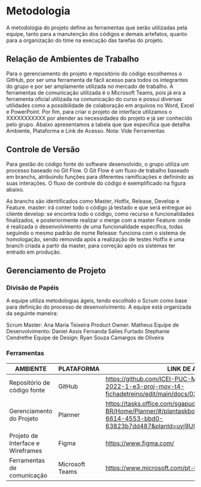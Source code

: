 
# Metodologia

A metodologia do projeto define as ferramentas que serão utilizadas pela equipe, tanto para a manutenção dos códigos e demais artefatos, quanto para a organização do time na execução das tarefas do projeto.


## Relação de Ambientes de Trabalho

Para o gerenciamento do projeto e repositório do código escolhemos o GitHub, por ser uma ferramenta de fácil acesso para todos os integrantes do grupo e por ser amplamente utilizada no mercado de trabalho. A ferramentas de comunicação utilizada é o Microsoft Teams, pois já era a ferramenta oficial utilizada na comunicação do curso e possui diversas utilidades como a possibilidade de colaboração em arquivos no Word, Excel e PowerPoint. Por fim, para criar o projeto de interface utilizamos o XXXXXXXXXXX por atender as necessidades do projeto e já ser conhecido pelo grupo. Abaixo apresentamos a tabela que que especifica que detalha Ambiente, Plataforma e Link de Acesso. 
Nota: Vide Ferramentas

## Controle de Versão

Para gestão do código fonte do software desenvolvido, o grupo utiliza um processo baseado no Git Flow. O Git Flow é um fluxo de trabalho baseado em branchs, atribuindo funções para diferentes ramificações e definindo as suas interações. O fluxo de controle do código é exemplificado na figura abaixo.

As branchs são identificados como Master, Hotfix, Release, Develop e Feature.
master: irá conter todo o código já testado e que será entregue ao cliente
develop: se encontra todo o código, como recurso e funcionalidades finalizados, e posteriormente realizar o merge com a master
Feature: onde é realizada o desenvolvimento de uma funcionalidade específica, todas seguindo o mesmo padrão de nome
Release: funciona com o sistema de homologação, sendo removida após a realização de testes
Hotfix é uma branch criada a partir da master, para correção após os sistemas ter entrado em produção.

## Gerenciamento de Projeto

### Divisão de Papéis

A equipe utiliza metodologias ágeis, tendo escolhido o Scrum como base para definição do processo de desenvolvimento. 
A equipe está organizada da seguinte maneira:

Scrum Master: Ana Maria Teixeira
Product Owner: Matheus
Equipe de Desenvolvimento:
Daniel Assis
Fernanda Salles Furtado
Stephanie Cendrethe
Equipe de Design:
Ryan Souza Camargos de Oliveira

### Ferramentas

|AMBIENTE|PLATAFORMA|LINK DE ACESSO|
|--------------------|------------------------------------|----------------------------------------|
|Repositório de código fonte| GitHub| https://github.com/ICEI-PUC-Minas-PMV-ADS/pmv-ads-2022-1-e3-proj-mov-t4-fichadetreino/edit/main/docs/03-Metodologia.md|
|Gerenciamento do Projeto| Planner | https://tasks.office.com/sgapucminasbr.onmicrosoft.com/pt-BR/Home/Planner/#/plantaskboard?groupId=2b086919-6614-4553-bbd0-63823b7dd487&planId=uyj9UGE7SECRjEGhXl1ZVGQACSB_|
|Projeto de Interface e Wireframes| Figma| https://www.figma.com/ |
|Ferramentas de comunicação| Microsoft Teams| https://www.microsoft.com/pt-br/microsoft-teams/ |

